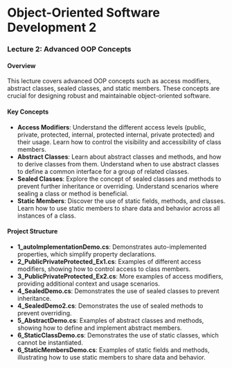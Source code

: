 
# Object-Oriented Software Development 2

### Lecture 2: Advanced OOP Concepts

#### Overview
This lecture covers advanced OOP concepts such as access modifiers, abstract classes, sealed classes, and static members. These concepts are crucial for designing robust and maintainable object-oriented software.

#### Key Concepts
- **Access Modifiers**: Understand the different access levels (public, private, protected, internal, protected internal, private protected) and their usage. Learn how to control the visibility and accessibility of class members.
- **Abstract Classes**: Learn about abstract classes and methods, and how to derive classes from them. Understand when to use abstract classes to define a common interface for a group of related classes.
- **Sealed Classes**: Explore the concept of sealed classes and methods to prevent further inheritance or overriding. Understand scenarios where sealing a class or method is beneficial.
- **Static Members**: Discover the use of static fields, methods, and classes. Learn how to use static members to share data and behavior across all instances of a class.

#### Project Structure
- **1_autoImplementationDemo.cs**: Demonstrates auto-implemented properties, which simplify property declarations.
- **2_PublicPrivateProtected_Ex1.cs**: Examples of different access modifiers, showing how to control access to class members.
- **3_PublicPrivateProtected_Ex2.cs**: More examples of access modifiers, providing additional context and usage scenarios.
- **4_SealedDemo.cs**: Demonstrates the use of sealed classes to prevent inheritance.
- **4_SealedDemo2.cs**: Demonstrates the use of sealed methods to prevent overriding.
- **5_AbstractDemo.cs**: Examples of abstract classes and methods, showing how to define and implement abstract members.
- **6_StaticClassDemo.cs**: Demonstrates the use of static classes, which cannot be instantiated.
- **6_StaticMembersDemo.cs**: Examples of static fields and methods, illustrating how to use static members to share data and behavior.


